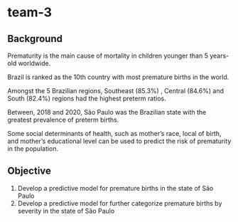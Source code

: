 # team-3

## Background
Prematurity is the main cause of mortality in children younger than 5 years-old worldwide.

Brazil is ranked as the 10th country with most premature births in the world.

Amongst the 5 Brazilian regions, Southeast (85.3%) , Central (84.6%) and South (82.4%) regions had the highest preterm ratios.

Between, 2018 and 2020, São Paulo was the Brazilian state with the greatest prevalence of preterm births.

Some social determinants of health, such as mother’s race, local of birth, and mother’s educational level can be used to predict the risk of prematurity in the population. 

## Objective
1. Develop a predictive model for premature births in the state of São Paulo
2. Develop a predictive model for further categorize premature births by severity in the state of São Paulo
